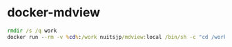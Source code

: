 # docker-mdview

```cmd
rmdir /s /q work
docker run --rm -v %cd%:/work nuitsjp/mdview:local /bin/sh -c "cd /work && mdview-init.sh work"
```